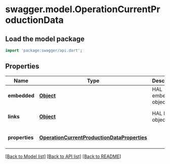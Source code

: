 # swagger.model.OperationCurrentProductionData

## Load the model package
```dart
import 'package:swagger/api.dart';
```

## Properties
Name | Type | Description | Notes
------------ | ------------- | ------------- | -------------
**embedded** | [**Object**](Object.md) | HAL embedded objects | [optional] [default to null]
**links** | [**Object**](Object.md) | HAL link objects | [optional] [default to null]
**properties** | [**OperationCurrentProductionDataProperties**](OperationCurrentProductionDataProperties.md) |  | [optional] [default to null]

[[Back to Model list]](../README.md#documentation-for-models) [[Back to API list]](../README.md#documentation-for-api-endpoints) [[Back to README]](../README.md)

